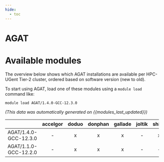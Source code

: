 ```yaml
---
hide:
  - toc
---
```


AGAT
====

# Available modules


The overview below shows which AGAT installations are available per HPC-UGent Tier-2 cluster, ordered based on software version (new to old).

To start using AGAT, load one of these modules using a `module load` command like:

```shell
module load AGAT/1.4.0-GCC-12.3.0
```

*(This data was automatically generated on {{modules_last_updated}})*  

| |accelgor|doduo|donphan|gallade|joltik|shinx|skitty|
| :---: | :---: | :---: | :---: | :---: | :---: | :---: | :---: |
|AGAT/1.4.0-GCC-12.3.0|-|x|x|x|-|x|x|
|AGAT/1.1.0-GCC-12.2.0|-|x|x|x|-|-|-|
